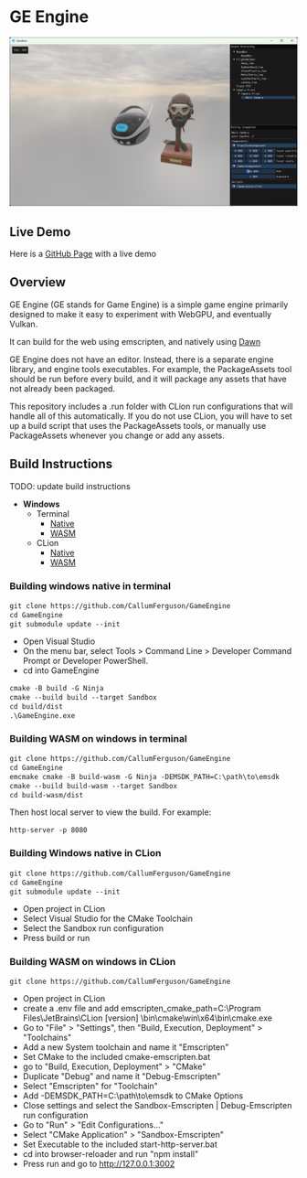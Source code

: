 # GE Engine

![Example Screenshot](images/example-screenshot.png)

## Live Demo

Here is a [GitHub Page](https://callumferguson.github.io/ge-engine/github-pages/example/) with a live demo

## Overview

GE Engine (GE stands for Game Engine) is a simple game engine primarily designed to make it easy to experiment with
WebGPU, and eventually Vulkan.

It can build for the web using emscripten, and natively using [Dawn](https://dawn.googlesource.com/dawn)

GE Engine does not have an editor. Instead, there is a separate engine library, and engine tools executables. For
example, the PackageAssets tool should be run before every build, and it will package any assets that have not already
been packaged.

This repository includes a .run folder with CLion run configurations that will handle all of this automatically. If you
do not use CLion, you will have to set up a build script that uses the PackageAssets tools, or manually use
PackageAssets whenever you change or add any assets.

## Build Instructions

TODO: update build instructions

- **Windows**
    - Terminal
        - [Native](#building-windows-native-in-terminal)
        - [WASM](#building-wasm-on-windows-in-terminal)
    - CLion
        - [Native](#building-windows-native-in-clion)
        - [WASM](#building-wasm-on-windows-in-clion)

### Building windows native in terminal

```
git clone https://github.com/CallumFerguson/GameEngine
cd GameEngine
git submodule update --init
```

- Open Visual Studio
- On the menu bar, select Tools > Command Line > Developer Command Prompt or Developer PowerShell.
- cd into GameEngine

```
cmake -B build -G Ninja
cmake --build build --target Sandbox
cd build/dist
.\GameEngine.exe
```

### Building WASM on windows in terminal

```
git clone https://github.com/CallumFerguson/GameEngine
cd GameEngine
emcmake cmake -B build-wasm -G Ninja -DEMSDK_PATH=C:\path\to\emsdk
cmake --build build-wasm --target Sandbox
cd build-wasm/dist
```

Then host local server to view the build. For example:

```
http-server -p 8080
```

### Building Windows native in CLion

```
git clone https://github.com/CallumFerguson/GameEngine
cd GameEngine
git submodule update --init
```

- Open project in CLion
- Select Visual Studio for the CMake Toolchain
- Select the Sandbox run configuration
- Press build or run

### Building WASM on windows in CLion

```
git clone https://github.com/CallumFerguson/GameEngine
```

- Open project in CLion
- create a .env file and add emscripten_cmake_path=C:\Program Files\JetBrains\CLion [version]
  \bin\cmake\win\x64\bin\cmake.exe
- Go to "File" > "Settings", then "Build, Execution, Deployment" > "Toolchains"
- Add a new System toolchain and name it "Emscripten"
- Set CMake to the included cmake-emscripten.bat
- go to "Build, Execution, Deployment" > "CMake"
- Duplicate "Debug" and name it "Debug-Emscripten"
- Select "Emscripten" for "Toolchain"
- Add -DEMSDK_PATH=C:\path\to\emsdk to CMake Options
- Close settings and select the Sandbox-Emscripten | Debug-Emscripten run configuration
- Go to "Run" > "Edit Configurations..."
- Select "CMake Application" > "Sandbox-Emscripten"
- Set Executable to the included start-http-server.bat
- cd into browser-reloader and run "npm install"
- Press run and go to http://127.0.0.1:3002
